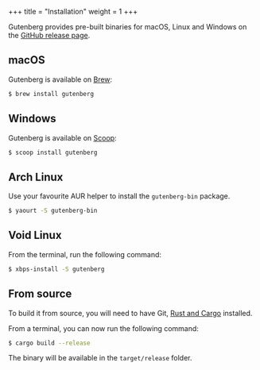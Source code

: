 +++
title = "Installation"
weight = 1
+++

Gutenberg provides pre-built binaries for macOS, Linux and Windows on the
[GitHub release page](https://github.com/Keats/gutenberg/releases).

## macOS

Gutenberg is available on [Brew](https://brew.sh):

```bash
$ brew install gutenberg
```

## Windows

Gutenberg is available on [Scoop](http://scoop.sh):

```bash
$ scoop install gutenberg
```

## Arch Linux

Use your favourite AUR helper to install the `gutenberg-bin` package.

```bash
$ yaourt -S gutenberg-bin
```

## Void Linux

From the terminal, run the following command:

```bash
$ xbps-install -S gutenberg
```

## From source
To build it from source, you will need to have Git, [Rust and Cargo](https://www.rust-lang.org/)
installed.

From a terminal, you can now run the following command:

```bash
$ cargo build --release
```

The binary will be available in the `target/release` folder.
